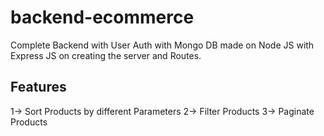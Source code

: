 # backend-ecommerce
Complete Backend with User Auth with Mongo DB made on Node JS with Express JS on creating the server and Routes.
## Features 
1-> Sort Products by different Parameters
2-> Filter Products
3-> Paginate Products
